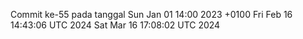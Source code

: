 Commit ke-55 pada tanggal Sun Jan 01 14:00 2023 +0100
Fri Feb 16 14:43:06 UTC 2024
Sat Mar 16 17:08:02 UTC 2024
